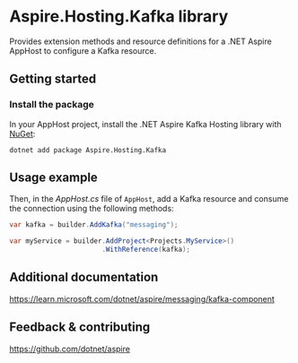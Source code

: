 # Aspire.Hosting.Kafka library

Provides extension methods and resource definitions for a .NET Aspire AppHost to configure a Kafka resource.

## Getting started

### Install the package

In your AppHost project, install the .NET Aspire Kafka Hosting library with [NuGet](https://www.nuget.org):

```dotnetcli
dotnet add package Aspire.Hosting.Kafka
```

## Usage example

Then, in the _AppHost.cs_ file of `AppHost`, add a Kafka resource and consume the connection using the following methods:

```csharp
var kafka = builder.AddKafka("messaging");

var myService = builder.AddProject<Projects.MyService>()
                       .WithReference(kafka);
```

## Additional documentation
https://learn.microsoft.com/dotnet/aspire/messaging/kafka-component

## Feedback & contributing

https://github.com/dotnet/aspire
